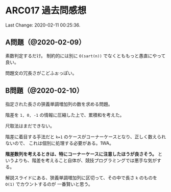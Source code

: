 # ARC017 過去問感想

Last Change: 2020-02-11 00:25:36.

## A問題（@2020-02-09）

素数判定するだけ。
制約的には別に `O(sart(n))` でなくとももっと愚直にやって良い。

問題文の冗長さがこどふぉっぽい。

## B問題（@2020-02-10）

指定された長さの狭義単調増加列の数を求める問題。

階差を `1, 0, -1` の情報に圧縮した上で、累積和を考えた。

尺取法はまだできない。

階差に着目する手法だと `k=1` のケースがコーナーケースとなり、正しく数えられないので、
これは個別に処理する必要がある。1WA。

**階差数列を考えるときは、特にコーナーケースに注意したほうが良さそう。**
というよりも、階差を考えること自体が、競技プログラミングでは悪手な気がする。

解説スライドにある、狭義単調増加列に区切って、その中で長さ `k` のものを `O(1)` でカウントするのが
一番賢いと思う。

